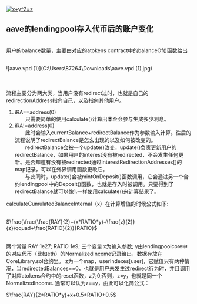 <a href="https://www.codecogs.com/eqnedit.php?latex=x&plus;y^2=z" target="_blank"><img src="https://latex.codecogs.com/gif.latex?x&plus;y^2=z" title="x+y^2=z" /></a>
## aave的lendingpool存入代币后的账户变化  



<br/>
用户的balance数量，主要由对应的atokens contract中的balanceOf()函数给出  
<br/>
<br/>

![aave.vpd (1)](C:\Users\87264\Downloads\aave.vpd (1).jpg)

<br/>
<br/>
流程主要分为两大类，当用户没有redirect过时，也就是自己的redirectionAddress指向自己，以及指向其他用户。<br/>

1. iRA==address(0)<br/>
    &emsp;&emsp;只需要简单的使用calculate()计算出本金会参与生成多少利息。<br/>
2. iRA!=address(0)<br/>
    &emsp;&emsp;此时会输入currentBalance+redirectBalance作为参数输入计算。往后的流程说明了redirectBalance是怎么出现的以及如何被改变的。<br/> &emsp;&emsp;redirectBalance会被一个update()改变，update()负责更新用户的redirectBalance，如果用户的interest没有被redirected，不会发生任何更新。是否知道有没有被redirected通过interestRedirectionAddresses[]的map记录，可以在外界调用函数更改它。<br/>
    &emsp;&emsp;与此同时，update()会被mintOnDeposit()函数调用，它会通过另一个合约lendingpool中的Deposit()函数，也就是存入时被调用。只要得到了redirectBalance就可以像1.一样使用calculate()来计算结果了。<br/>

calculateCumulatedBalanceInternal（x）在计算增值的时候公式如下:<br/>

<br/>$\frac{\frac{\frac{RAY}{2}+(x*RATIO*y)+\frac{z}{2}}{z}\qquad+\frac{RATIO}{2}}{RATIO}$<br/>

<br/>
两个常量 RAY 1e27; RATIO 1e9;  
三个变量 x为输入参数;  
y由lendingpoolcore中的对应代币（比如eth）的NormalizedIncome记录给出，数据存放在CoreLibrary.sol合约里。  
z为一个map，userIndexes[user]，它赋值只有两种情况，当redirectedBalances==0，也就是用户未发生过redirect行为时，并且调用了对应atokens合约中的reset函数，z为0;否则，z=y，也就是同一个NormalizedIncome.
通常可以认为z==y，由此可以化简公式：
<br/>

$\frac{RAY}{2*RATIO*y}+x+0.5*RATIO+0.5$

